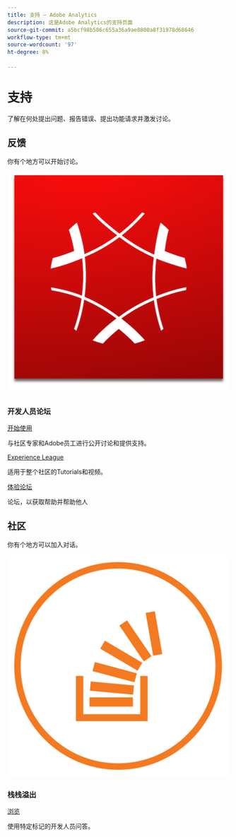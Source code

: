 ```yaml
---
title: 支持 — Adobe Analytics
description: 这是Adobe Analytics的支持页面
source-git-commit: a5bcf98b586c655a36a9ae8800a8f31978d68646
workflow-type: tm+mt
source-wordcount: '97'
ht-degree: 8%

---
```



# 支持

了解在何处提出问题、报告错误、提出功能请求并激发讨论。

## 反馈

你有个地方可以开始讨论。

![Adobe Experience Cloud](experience_cloud.png)

### 开发人员论坛

[开始使用](https://adobe.io)

与社区专家和Adobe员工进行公开讨论和提供支持。

[Experience League](https://adobe.io)

适用于整个社区的Tutorials和视频。

[体验论坛](https://adobe.io)

论坛，以获取帮助并帮助他人

## 社区

你有个地方可以加入对话。

![栈栈溢出](stack-overflow.png)

### 栈栈溢出

[浏览](https://adobe.io)

使用特定标记的开发人员问答。


